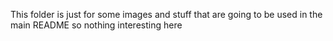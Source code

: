 This folder is just for some images and stuff that are going to be used in the main README so nothing interesting here